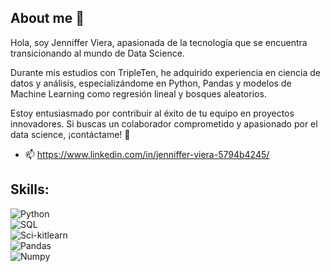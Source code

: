 ## About me 👋
Hola, soy Jenniffer Viera, apasionada de la tecnología que se encuentra transicionando al mundo de Data Science. 

Durante mis estudios con TripleTen, he adquirido experiencia en ciencia de datos y análisis, especializándome en Python, Pandas y modelos de Machine Learning como regresión lineal y bosques aleatorios. 

Estoy entusiasmado por contribuir al éxito de tu equipo en proyectos innovadores. Si buscas un colaborador comprometido y apasionado por el data science, ¡contáctame! 🚀
- 📫 https://www.linkedin.com/in/jenniffer-viera-5794b4245/
<!--
**jenviera/jenviera** is a ✨ _special_ ✨ repository because its `README.md` (this file) appears on your GitHub profile.

-->
## Skills:
![Python](https://img.shields.io/badge/Python-black?style=for-the-badge&logo=python&logoColor=yellow&logoColor101010) </br>
![SQL](https://img.shields.io/badge/SQL-yellow?style=for-the-badge&logo=sql&logoColor=white&logoColor101010) </br>
![Sci-kitlearn](https://img.shields.io/badge/Scikit_learn-blue?style=for-the-badge&logo=scikit-learn&logoColor=yellow&logoColor101010) </br>
![Pandas](https://img.shields.io/badge/pandas-orange?style=for-the-badge&logo=pandas&logoColor=white&logoColor101010) </br>
![Numpy](https://img.shields.io/badge/numpy-red?style=for-the-badge&logo=numpy&logoColor=white&logoColor101010) </br>
